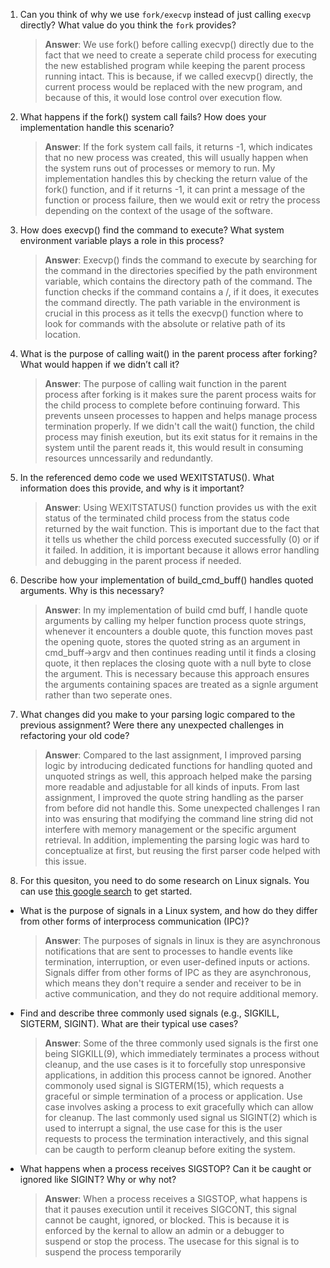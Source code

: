 1. Can you think of why we use `fork/execvp` instead of just calling `execvp` directly? What value do you think the `fork` provides?

    > **Answer**: We use fork() before calling execvp() directly due to the fact that we need to create a seperate child
    process for executing the new established program while keeping the parent process running intact. This is because,
    if we called execvp() directly, the current process would be replaced with the new program, and because of this, 
    it would lose control over execution flow.

2. What happens if the fork() system call fails? How does your implementation handle this scenario?

    > **Answer**:  If the fork system call fails, it returns -1, which indicates that no new process was created, 
    this will usually happen when the system runs out of processes or memory to run. My implementation handles this
    by checking the return value of the fork() function, and if it returns -1, it can print a message of the function
    or process failure, then we would exit or retry the process depending on the context of the usage of the software.

3. How does execvp() find the command to execute? What system environment variable plays a role in this process?

    > **Answer**:  Execvp() finds the command to execute by searching for the command in the directories specified
    by the path environment variable, which contains the directory path of the command. The function checks if the
    command contains a /, if it does, it executes the command directly. The path variable in the environment is crucial
    in this process as it tells the execvp() function where to look for commands with the absolute or relative path of
    its location.

4. What is the purpose of calling wait() in the parent process after forking? What would happen if we didn’t call it?

    > **Answer**: The purpose of calling wait function in the parent process after forking is it makes sure the 
    parent process waits for the child process to complete before continuing forward. This prevents unseen processes
    to happen and helps manage process termination properly. If we didn't call the wait() function, the child process
    may finish exeution, but its exit status for it remains in the system until the parent reads it, this would
    result in consuming resources unncessarily and redundantly.  

5. In the referenced demo code we used WEXITSTATUS(). What information does this provide, and why is it important?

    > **Answer**:  Using WEXITSTATUS() function provides us with the exit status of the terminated child process
    from the status code returned by the wait function. This is important due to the fact that it tells us whether
    the child porcess executed successfully (0) or if it failed. In addition, it is important because it allows error
    handling and debugging in the parent process if needed.

6. Describe how your implementation of build_cmd_buff() handles quoted arguments. Why is this necessary?

    > **Answer**:  In my implementation of build cmd buff, I handle quote arguments by calling my helper function
   process quote strings, whenever it encounters a double quote, this function moves past the opening quote, stores
   the quoted string as an argument in cmd_buff->argv and then continues reading until it finds a closing quote, 
   it then replaces the closing quote with a null byte to close the argument. This is necessary because this approach
   ensures the arguments containing spaces are treated as a signle argument rather than two seperate ones. 

7. What changes did you make to your parsing logic compared to the previous assignment? Were there any unexpected challenges in refactoring your old code?

    > **Answer**:  Compared to the last assignment, I improved parsing logic by introducing dedicated functions
    for handling quoted and unquoted strings as well, this approach helped make the parsing more readable and 
    adjustable for all kinds of inputs. From last assignment, I improved the quote string handling as the parser
    from before did not handle this. Some unexpected challenges I ran into was ensuring that modifying the command
    line string did not interfere with memory management or the specific argument retrieval. In addition, implementing
    the parsing logic was hard to conceptualize at first, but reusing the first parser code helped with this issue.

8. For this quesiton, you need to do some research on Linux signals. You can use [this google search](https://www.google.com/search?q=Linux+signals+overview+site%3Aman7.org+OR+site%3Alinux.die.net+OR+site%3Atldp.org&oq=Linux+signals+overview+site%3Aman7.org+OR+site%3Alinux.die.net+OR+site%3Atldp.org&gs_lcrp=EgZjaHJvbWUyBggAEEUYOdIBBzc2MGowajeoAgCwAgA&sourceid=chrome&ie=UTF-8) to get started.

- What is the purpose of signals in a Linux system, and how do they differ from other forms of interprocess communication (IPC)?

    > **Answer**:  The purposes of signals in linux is they are asynchronous notifications that are sent to processes
    to handle events like termination, interruption, or even user-defined inputs or actions. Signals differ from
    other forms of IPC as they are asynchronous, which means they don't require a sender and receiver to be
    in active communication, and they do not require additional memory.

- Find and describe three commonly used signals (e.g., SIGKILL, SIGTERM, SIGINT). What are their typical use cases?

    > **Answer**:  Some of the three commonly used signals is the first one being SIGKILL(9), which immediately 
    terminates a process without cleanup, and the use cases is it to forcefully stop unresponsive applications, in 
    addition this process cannot be ignored. Another commonoly used signal is SIGTERM(15), which requests a graceful
    or simple termination of a process or application. Use case involves asking a process to exit gracefully which
    can allow for cleanup. The last commonly used signal us SIGINT(2) which is used to interrupt a signal, the use case
    for this is the user requests to process the termination interactively, and this signal can be caugth to perform
    cleanup before exiting the system.

- What happens when a process receives SIGSTOP? Can it be caught or ignored like SIGINT? Why or why not?

    > **Answer**: When a process receives a SIGSTOP, what happens is that it pauses execution until it receives
    SIGCONT, this signal cannot be caught, ignored, or blocked. This is because it is enforced by the kernal to 
    allow an admin or a debugger to suspend or stop the process. The usecase for this signal is to suspend the 
    process temporarily 
